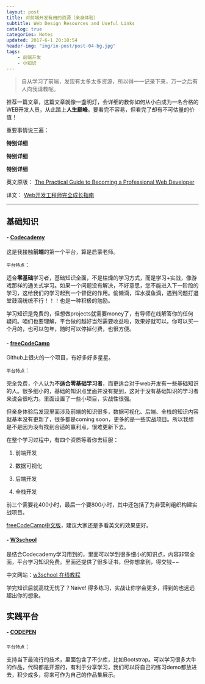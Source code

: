```yaml
---
layout: post
title: 对前端开发有用的资源（亲身体验）
subtitle: Web Design Resources and Useful Links
catalog: true
categories: Notes
updated: 2017-6-1 20:18:54
header-img: "img/in-post/post-04-bg.jpg"
tags: 
    - 前端开发
    - 小知识
---
```


> 自从学习了前端，发现有太多太多资源，所以得一一记录下来，万一之后有人向我请教呢。

推荐一篇文章，这篇文章就像一盏明灯，会详细的教你如何从小白成为一名合格的WEB开发人员，从此踏上**人生巅峰**。要看完不容易，但看完了却有不可估量的价值！

重要事情说三遍：

**特别详细**

**特别详细**

**特别详细**

英文原版：
<a href="https://medium.freecodecamp.com/the-practical-guide-to-becoming-a-professional-web-developer-2f255bc25c90" target="_blank">The Practical Guide to Becoming a Professional Web Developer</a>

译文：
<a href="https://zhuanlan.zhihu.com/p/22978846" target="_blank">Web开发工程师完全成长指南</a>

-------------

## 基础知识

#### - <a href="https://www.codecademy.com/" target="_blank">Codecademy</a>

这是我接触**前端**的第一个平台，算是启蒙老师。

```平台特点```：

适合**零基础**学习者，基础知识全面，不是枯燥的学习方式，而是学习+实战，像游戏那样的通关式学习。如果一个问题没有解决，不好意思，您不能进入下一阶段的学习，这给我们的学习起到一个督促的作用。偷懒滴，浑水摸鱼滴，遇到问题打退堂鼓滴统统不行！！！也是一种积极的勉励。

学习知识是免费的，但想做projects就需要money了，有导师在线解答你的任何疑问。咱们也要理解，平台做的越好当然需要收益啦，效果好就可以。你可以买一个月的，也可以包年，随时可以停掉付费，也很方便。 

#### - <a href="https://www.freecodecamp.com/" target="_blank">freeCodeCamp</a>

Github上很火的一个项目，有好多好多星星。


```平台特点```：

完全免费，个人认为**不适合零基础学习者**，而更适合对于web开发有一些基础知识的人。很多细小的，基础的知识点里面并没有提到，这对于没有基础知识的学习者来说会很吃力。里面设置了一些小项目，实战性很强。

但亲身体验后发现里面涉及前端的知识很多，数据可视化、后端、全栈的知识内容就基本没有更新了，很多都是coming soon，更多的是一些实战项目。所以我想是不是因为没有找到合适的赢利点，很难更新下去。

在整个学习过程中，有四个资质等着你去征服：

1. 前端开发

2. 数据可视化

3. 后端开发

4. 全栈开发

前三个需要花400小时，最后一个要800小时，其中还包括了为非营利组织构建实战项目。

<a href="https://www.freecodecamp.cn/home" target="_blank">freeCodeCamp中文版</a>，建议大家还是多看英文的效果更好。

#### - <a href="https://www.w3schools.com/" target="_blank">W3school</a>

是结合Codecademy学习用到的，里面可以学到很多细小的知识点，内容非常全面，平台学习知识免费。里面还提供了很多证书，但你想拿到，得交钱~~

中文网站：<a href="http://www.w3school.com.cn/" target="_blank">w3school 在线教程</a>

学完知识后就高枕无忧了？Naive! 得多练习，实战让你学会更多，得到的也远远超出你的想象。

## 实践平台

#### - <a href="https://codepen.io/" target="_blank">CODEPEN</a>


```平台特点```：

支持当下最流行的技术，里面包含了不少库，比如Bootstrap。可以学习很多大牛的作品，代码都是开源的，有利于分享学习，我们可以将自己的练习demo都放进去，积少成多，将来可作为自己的作品集展示。






